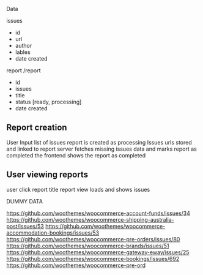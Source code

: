 Data

issues
- id
- url
- author
- lables
- date created

report /report
- id
- issues
- title
- status [ready, processing]
- date created

Report creation
------
User Input list of issues
report is created as processing
Issues urls stored and linked to report
server fetches missing issues data and marks report as completed
the frontend shows the report as completed

User viewing reports
------------
user click report title
report view loads and shows issues



DUMMY DATA

https://github.com/woothemes/woocommerce-account-funds/issues/34 
https://github.com/woothemes/woocommerce-shipping-australia-post/issues/53 
https://github.com/woothemes/woocommerce-accommodation-bookings/issues/53
https://github.com/woothemes/woocommerce-pre-orders/issues/80 
https://github.com/woothemes/woocommerce-brands/issues/51 
https://github.com/woothemes/woocommerce-gateway-eway/issues/25 
https://github.com/woothemes/woocommerce-bookings/issues/692
https://github.com/woothemes/woocommerce-pre-ord
